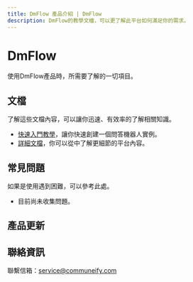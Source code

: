 ```yaml
---
title: DmFlow 產品介紹 | DmFlow
description: DmFlow的教學文檔，可以更了解此平台如何滿足你的需求。
---
```


# DmFlow
 
 使用DmFlow產品時，所需要了解的一切項目。

## 文檔
了解這些文檔內容，可以讓你迅速、有效率的了解相關知識。
 - [快速入門教學](tutorials/intro/index.md)，讓你快速創建一個問答機器人實例。
 - [詳細文檔](tutorials/docs/index.md)，你可以從中了解更細節的平台內容。
 
## 常見問題
 如果是使用遇到困難，可以參考此處。
 - 目前尚未收集問題。
 
## 產品更新

## 聯絡資訊

聯繫信箱：<service@communeify.com>
 